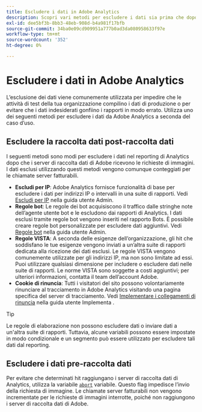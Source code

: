 ```yaml
---
title: Escludere i dati in Adobe Analytics
description: Scopri vari metodi per escludere i dati sia prima che dopo la raccolta.
exl-id: dee5bf3b-8bb3-48eb-908d-b4a981f17bfb
source-git-commit: 34ba0e09cd909951a777b0ad3da080958633f97e
workflow-type: tm+mt
source-wordcount: '352'
ht-degree: 0%

---
```


# Escludere i dati in Adobe Analytics

L’esclusione dei dati viene comunemente utilizzata per impedire che le attività di test della tua organizzazione compilino i dati di produzione o per evitare che i dati indesiderati gonfiino i rapporti in modo errato. Utilizza uno dei seguenti metodi per escludere i dati da Adobe Analytics a seconda del caso d’uso.

## Escludere la raccolta dati post-raccolta dati

I seguenti metodi sono modi per escludere i dati nel reporting di Analytics dopo che i server di raccolta dati di Adobe ricevono le richieste di immagini. I dati esclusi utilizzando questi metodi vengono comunque conteggiati per le chiamate server fatturabili.

* **Escludi per IP**: Adobe Analytics fornisce funzionalità di base per escludere i dati per indirizzi IP o intervalli in una suite di rapporti. Vedi [Escludi per IP](/help/admin/admin/exclude-ip.md) nella guida utente Admin.
* **Regole bot**: Le regole dei bot acquisiscono il traffico dalle stringhe note dell’agente utente bot e le escludono dai rapporti di Analytics. I dati esclusi tramite regole bot vengono inseriti nel rapporto Bots. È possibile creare regole bot personalizzate per escludere dati aggiuntivi. Vedi [Regole bot](/help/admin/admin/c-manage-report-suites/c-edit-report-suites/general/bot-removal/bot-rules.md) nella guida utente Admin.
* **Regole VISTA**: A seconda delle esigenze dell’organizzazione, gli hit che soddisfano le tue esigenze vengono inviati a un’altra suite di rapporti dedicata alla ricezione dei dati esclusi. Le regole VISTA vengono comunemente utilizzate per gli indirizzi IP, ma non sono limitate ad essi. Puoi utilizzare qualsiasi dimensione per includere o escludere dati nelle suite di rapporti. Le norme VISTA sono soggette a costi aggiuntivi; per ulteriori informazioni, contatta il team dell’account Adobe.
* **Cookie di rinuncia**: Tutti i visitatori del sito possono volontariamente rinunciare al tracciamento in Adobe Analytics visitando una pagina specifica del server di tracciamento. Vedi [Implementare i collegamenti di rinuncia](/help/implement/js/opt-out.md) nella guida utente Implementa .

>[!TIP]
>
>Le regole di elaborazione non possono escludere dati o inviare dati a un&#39;altra suite di rapporti. Tuttavia, alcune variabili possono essere impostate in modo condizionale e un segmento può essere utilizzato per escludere tali dati dal reporting.

## Escludere i dati pre-raccolta dati

Per evitare che determinati hit raggiungano i server di raccolta dati di Analytics, utilizza la variabile [`abort`](/help/implement/vars/config-vars/abort.md) variabile. Questo flag impedisce l’invio della richiesta di immagine. Le chiamate server fatturabili non vengono incrementate per le richieste di immagini interrotte, poiché non raggiungono i server di raccolta dati di Adobe.
